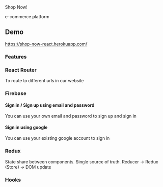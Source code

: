 Shop Now! 

e-commerce platform

## Demo

https://shop-now-react.herokuapp.com/

### Features

### React Router

To route to different urls in our website

### Firebase

#### Sign in / Sign up using email and password

You can use your own email and password to sign up and sign in

#### Sign in using google

You can use your existing google account to sign in

### Redux

State share between components. Single source of truth. Reducer -> Redux (Store) -> DOM update

### Hooks
